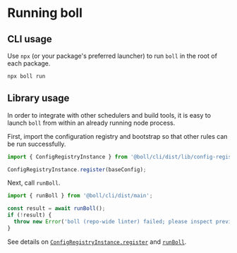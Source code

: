 # Running boll

## CLI usage

Use `npx` (or your package's preferred launcher) to run `boll` in the root of each package.

```sh
npx boll run
```

## Library usage

In order to integrate with other schedulers and build tools, it is
easy to launch `boll` from within an already running node process.

First, import the configuration registry and bootstrap so that other
rules can be run successfully.

```js
import { ConfigRegistryInstance } from '@boll/cli/dist/lib/config-registry';

ConfigRegistryInstance.register(baseConfig);
```

Next, call `runBoll`.

```js
import { runBoll } from '@boll/cli/dist/main';

const result = await runBoll();
if (!result) {
  throw new Error('boll (repo-wide linter) failed; please inspect previous output.');
}
```

See details on [`ConfigRegistryInstance.register`](../api/classes/configregistry.html#register) and [`runBoll`](../api/globals.html#runboll).
